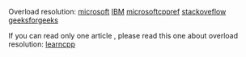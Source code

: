 Overload resolution: [microsoft](https://learn.microsoft.com/en-us/cpp/cpp/function-overloading?view=msvc-170) [IBM](https://www.ibm.com/docs/en/i/7.3?topic=conversions-function-argument)
[microsoft](https://learn.microsoft.com/en-us/cpp/cpp/type-conversions-and-type-safety-modern-cpp?view=msvc-170)[cppref](https://en.cppreference.com/w/cpp/language/overload_resolution)
[stackoveflow](https://stackoverflow.com/questions/29961100/c-function-match-priority) [geeksforgeeks](https://www.geeksforgeeks.org/calling-of-overloaded-subroutines-and-ways-for-finding-accurate-match-in-c/)

If you can read only one article , please read this one about overload resolution: [learncpp](https://www.learncpp.com/cpp-tutorial/function-overload-resolution-and-ambiguous-matches/)
